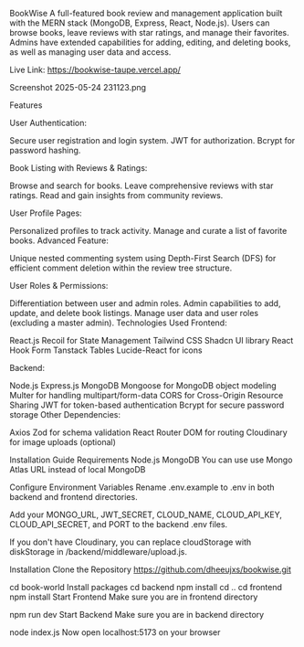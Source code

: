 BookWise
A full-featured book review and management application built with the MERN stack (MongoDB, Express, React, Node.js). Users can browse books, leave reviews with star ratings, and manage their favorites. Admins have extended capabilities for adding, editing, and deleting books, as well as managing user data and access.


Live Link: https://bookwise-taupe.vercel.app/


Screenshot 2025-05-24 231123.png



Features



User Authentication:

Secure user registration and login system.
JWT for authorization.
Bcrypt for password hashing.


Book Listing with Reviews & Ratings:

Browse and search for books.
Leave comprehensive reviews with star ratings.
Read and gain insights from community reviews.



User Profile Pages:

Personalized profiles to track activity.
Manage and curate a list of favorite books.
Advanced Feature:

Unique nested commenting system using Depth-First Search (DFS) for efficient comment deletion within the review tree structure.


User Roles & Permissions:

Differentiation between user and admin roles.
Admin capabilities to add, update, and delete book listings.
Manage user data and user roles (excluding a master admin).
Technologies Used
Frontend:

React.js
Recoil for State Management
Tailwind CSS
Shadcn UI library
React Hook Form
Tanstack Tables
Lucide-React for icons

Backend:

Node.js
Express.js
MongoDB
Mongoose for MongoDB object modeling
Multer for handling multipart/form-data
CORS for Cross-Origin Resource Sharing
JWT for token-based authentication
Bcrypt for secure password storage
Other Dependencies:

Axios
Zod for schema validation
React Router DOM for routing
Cloudinary for image uploads (optional)

Installation Guide
Requirements
Node.js
MongoDB
You can use use Mongo Atlas URL instead of local MongoDB

Configure Environment Variables
Rename .env.example to .env in both backend and frontend directories.

Add your MONGO_URL, JWT_SECRET, CLOUD_NAME, CLOUD_API_KEY, CLOUD_API_SECRET, and PORT to the backend .env files.

If you don't have Cloudinary, you can replace cloudStorage with diskStorage in /backend/middleware/upload.js.

Installation
Clone the Repository
https://github.com/dheeujxs/bookwise.git

cd book-world
Install packages
cd backend
npm install
cd ..
cd frontend
npm install
Start Frontend
Make sure you are in frontend directory

npm run dev
Start Backend
Make sure you are in backend directory

node index.js
Now open localhost:5173 on your browser




